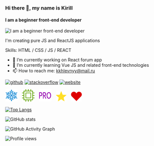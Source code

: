 ### Hi there 👋, my name is Kirill
#### I am a beginner front-end developer
![I am a beginner front-end developer](https://arturssmirnovs.github.io/github-profile-readme-generator/images/banner.png)

I'm creating pure JS and ReactJS applications

Skills: HTML / CSS / JS / REACT 

- 🔭 I’m currently working on React forum app 
- 🌱 I’m currently learning Vue JS and related front-end technologies 
- 📫 How to reach me: kkhlevnyy@mail.ru 


[<img src='https://cdn.jsdelivr.net/npm/simple-icons@3.0.1/icons/github.svg' alt='github' height='40'>](https://github.com/Listopad02)  [<img src='https://cdn.jsdelivr.net/npm/simple-icons@3.0.1/icons/stackoverflow.svg' alt='stackoverflow' height='40' color="#fff">](https://stackoverflow.com/users/Listopad02)  [<img src='https://cdn.jsdelivr.net/npm/simple-icons@3.0.1/icons/icloud.svg' alt='website' height='40'>](https://hh.ru/resume/d22304c5ff094512740039ed1f5a4f78416872)  

<a href='https://archiveprogram.github.com/'><img src='https://raw.githubusercontent.com/acervenky/animated-github-badges/master/assets/acbadge.gif' width='40' height='40'></a> <a href='https://docs.github.com/en/developers'><img src='https://raw.githubusercontent.com/acervenky/animated-github-badges/master/assets/devbadge.gif' width='40' height='40'></a> <a href='https://github.com/pricing'><img src='https://raw.githubusercontent.com/acervenky/animated-github-badges/master/assets/pro.gif' width='40' height='40'></a> <a href='https://stars.github.com/'><img src='https://raw.githubusercontent.com/acervenky/animated-github-badges/master/assets/starbadge.gif' width='35' height='35'></a> <a href='https://docs.github.com/en/github/supporting-the-open-source-community-with-github-sponsors'><img src='https://raw.githubusercontent.com/acervenky/animated-github-badges/master/assets/sponsorbadge.gif' width='35' height='35'></a> 

[![Top Langs](https://github-readme-stats.vercel.app/api/top-langs/?username=Listopad02)](https://github.com/anuraghazra/github-readme-stats)

![GitHub stats](https://github-readme-stats.vercel.app/api?username=Listopad02&show_icons=true)  

![GitHub Activity Graph](https://activity-graph.herokuapp.com/graph?username=Listopad02)  

![Profile views](https://gpvc.arturio.dev/Listopad02)  
